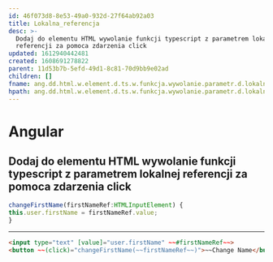 ```yaml
---
id: 46f073d8-8e53-49a0-932d-27f64ab92a03
title: Lokalna_referencja
desc: >-
  Dodaj do elementu HTML wywolanie funkcji typescript z parametrem lokalnej
  referencji za pomoca zdarzenia click
updated: 1612940442481
created: 1608691278822
parent: 11d53b7b-5efd-49d1-8c81-70d9bb9e02ad
children: []
fname: ang.dd.html.w.element.d.ts.w.funkcja.wywolanie.parametr.d.lokalna_referencja
hpath: ang.dd.html.w.element.d.ts.w.funkcja.wywolanie.parametr.d.lokalna_referencja
---
```

# Angular

## Dodaj do elementu HTML wywolanie funkcji typescript z parametrem lokalnej referencji za pomoca zdarzenia click

```ts
changeFirstName(firstNameRef:HTMLInputElement) {
this.user.firstName = firstNameRef.value;
}
```

* * *

```html
<input type="text" [value]="user.firstName" ~~#firstNameRef~~>
<button ~~(click)="changeFirstName(~~firstNameRef~~)">~~Change Name</button>
```

